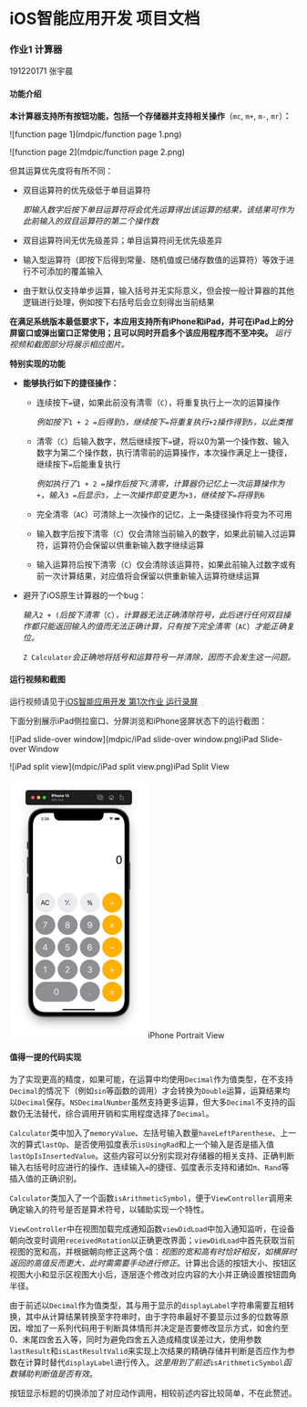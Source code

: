 # iOS智能应用开发 项目文档

### 作业1 计算器

191220171 张宇晨



#### 功能介绍

**本计算器支持所有按钮功能，包括一个存储器并支持相关操作**（`mc`, `m+`, `m-`, `mr`）**：**

![function page 1](mdpic/function page 1.png)

![function page 2](mdpic/function page 2.png)

但其运算优先度将有所不同：

+ 双目运算符的优先级低于单目运算符

	*即输入数字后按下单目运算符将会优先运算得出该运算的结果，该结果可作为此前输入的双目运算符的第二个操作数*

+ 双目运算符间无优先级差异；单目运算符间无优先级差异
+ 输入型运算符（即按下后得到常量、随机值或已储存数值的运算符）等效于进行不可添加的覆盖输入
+ 由于默认仅支持单步运算，输入括号并无实际意义，但会按一般计算器的其他逻辑进行处理，例如按下右括号后会立刻得出当前结果

**在满足系统版本最低要求下，本应用支持所有iPhone和iPad，并可在iPad上的分屏窗口或弹出窗口正常使用；且可以同时开启多个该应用程序而不至冲突。** *运行视频和截图部分将展示相应图片。*



**特别实现的功能**

+ **能够执行如下的捷径操作：**

	+ 连续按下`=`键，如果此前没有清零（`C`），将重复执行上一次的运算操作

		*例如按下*`1 + 2 =`*后得到*`3`*，继续按下*`=`*将重复执行*`+2`*操作得到*`5`*，以此类推*

	+ 清零（`C`）后输入数字，然后继续按下`=`键，将以0为第一个操作数、输入数字为第二个操作数，执行清零前的运算操作，本次操作满足上一捷径，继续按下`=`后能重复执行

		*例如执行了*`1 + 2 =`*操作后按下*`C`*清零，计算器仍记忆上一次运算操作为*`+`*，输入*`3 =`*后显示*`3`*，上一次操作即变更为*`+3`*，继续按下*`=`*将得到*`6`

	+ 完全清零（`AC`）可清除上一次操作的记忆，上一条捷径操作将变为不可用

	+ 输入数字后按下清零（`C`）仅会清除当前输入的数字，如果此前输入过运算符，运算符仍会保留以供重新输入数字继续运算

	+ 输入运算符后按下清零（`C`）仅会清除该运算符，如果此前输入过数字或有前一次计算结果，对应值将会保留以供重新输入运算符继续运算

+ 避开了iOS原生计算器的一个bug：

	*输入*`2 + (`*后按下清零*（`C`）*，计算器无法正确清除符号，此后进行任何双目操作都只能返回输入的值而无法正确计算，只有按下完全清零*（`AC`）*才能正确复位。*

	`Z Calculator`*会正确地将括号和运算符号一并清除，因而不会发生这一问题。*



#### 运行视频和截图

运行视频请见于[iOS智能应用开发 第1次作业 运行录屏](https://www.bilibili.com/video/BV1YR4y1H7mL/)

下面分别展示iPad侧拉窗口、分屏浏览和iPhone竖屏状态下的运行截图：

![iPad slide-over window](mdpic/iPad slide-over window.png)iPad Slide-over Window

![iPad split view](mdpic/iPad split view.png)iPad Split View

<img src="mdpic/portrait view.png?imageMogr2/auto-orient/strip" alt="portrait view" style="zoom:50%;" />iPhone Portrait View



#### 值得一提的代码实现

为了实现更高的精度，如果可能，在运算中均使用`Decimal`作为值类型，在不支持`Decimal`的情况下（例如`sin`等函数的调用）才会转换为`Double`运算，运算结果均以`Decimal`保存。`NSDecimalNumber`虽然支持更多运算，但大多`Decimal`不支持的函数仍无法替代，综合调用开销和实用程度选择了`Decimal`。

`Calculator`类中加入了`memoryValue`、左括号输入数量`haveLeftParenthese`、上一次的算式`lastOp`、是否使用弧度表示`isUsingRad`和上一个输入是否是插入值`lastOpIsInsertedValue`。这些内容可以分别实现对存储器的相关支持、正确判断输入右括号时应进行的操作、连续输入`=`的捷径、弧度表示支持和诸如`π`、`Rand`等插入值的正确识别。

`Calculator`类加入了一个函数`isArithmeticSymbol`，便于`ViewController`调用来确定输入的符号是否是算术符号，以辅助实现一个特性。

`ViewController`中在视图加载完成通知函数`viewDidLoad`中加入通知监听，在设备朝向改变时调用`receivedRotation`以正确更改界面；`viewDidLoad`中首先获取当前视图的宽和高，并根据朝向修正这两个值：*视图的宽和高有时恰好相反，如横屏时返回的高值反而更大，此时需需要手动进行修正*。计算出合适的按钮大小、按钮区视图大小和显示区视图大小后，逐层逐个修改对应内容的大小并正确设置按钮圆角半径。

由于前述以`Decimal`作为值类型，其与用于显示的`displayLabel`字符串需要互相转换，其中从计算结果转换至字符串时，由于字符串最好不要显示过多的位数等原因，增加了一系列代码用于判断具体情形并决定是否要修改显示方式，如舍约至0、末尾四舍五入等，同时为避免四舍五入造成精度误差过大，使用参数`lastResult`和`isLastResultValid`来实现上次结果的精确存储并判断是否应作为参数在计算时替代`displayLabel`进行传入。*这里用到了前述*`isArithmeticSymbol`*函数辅助判断值是否有效*。

按钮显示标题的切换添加了对应动作调用，相较前述内容比较简单，不在此赘述。
